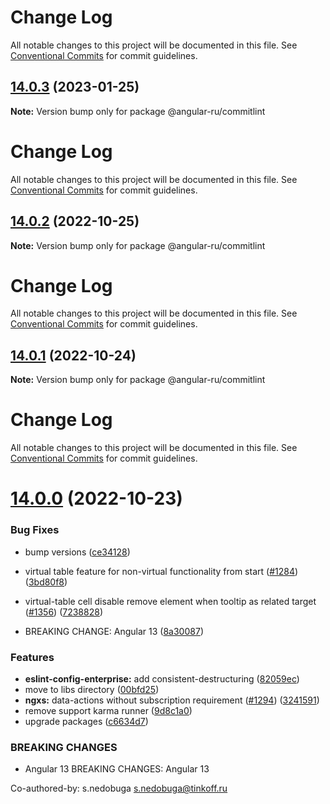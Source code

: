 # Change Log

All notable changes to this project will be documented in this file. See
[Conventional Commits](https://conventionalcommits.org) for commit guidelines.

## [14.0.3](https://github.com/Angular-RU/angular-ru-sdk/compare/@angular-ru/commitlint@14.0.2...@angular-ru/commitlint@14.0.3) (2023-01-25)

**Note:** Version bump only for package @angular-ru/commitlint

# Change Log

All notable changes to this project will be documented in this file. See
[Conventional Commits](https://conventionalcommits.org) for commit guidelines.

## [14.0.2](https://github.com/Angular-RU/angular-ru-sdk/compare/@angular-ru/commitlint@14.0.1...@angular-ru/commitlint@14.0.2) (2022-10-25)

**Note:** Version bump only for package @angular-ru/commitlint

# Change Log

All notable changes to this project will be documented in this file. See
[Conventional Commits](https://conventionalcommits.org) for commit guidelines.

## [14.0.1](https://github.com/Angular-RU/angular-ru-sdk/compare/@angular-ru/commitlint@14.0.0...@angular-ru/commitlint@14.0.1) (2022-10-24)

**Note:** Version bump only for package @angular-ru/commitlint

# Change Log

All notable changes to this project will be documented in this file. See
[Conventional Commits](https://conventionalcommits.org) for commit guidelines.

# [14.0.0](https://github.com/Angular-RU/angular-ru-sdk/compare/@angular-ru/commitlint@12.28.2...@angular-ru/commitlint@14.0.0) (2022-10-23)

### Bug Fixes

-   bump versions
    ([ce34128](https://github.com/Angular-RU/angular-ru-sdk/commit/ce34128f57fb319486395d7a75a8672bc880b2af))
-   virtual table feature for non-virtual functionality from start
    ([#1284](https://github.com/Angular-RU/angular-ru-sdk/issues/1284))
    ([3bd80f8](https://github.com/Angular-RU/angular-ru-sdk/commit/3bd80f87d8f3668f562687ff946b8fef331fca0c))
-   virtual-table cell disable remove element when tooltip as related target
    ([#1356](https://github.com/Angular-RU/angular-ru-sdk/issues/1356))
    ([7238828](https://github.com/Angular-RU/angular-ru-sdk/commit/72388282d421d60ded8c4dbd1629b1f259df2187))

-   BREAKING CHANGE: Angular 13
    ([8a30087](https://github.com/Angular-RU/angular-ru-sdk/commit/8a300878fb400dc613ca5f6d1c23a96f9c4b6714))

### Features

-   **eslint-config-enterprise:** add consistent-destructuring
    ([82059ec](https://github.com/Angular-RU/angular-ru-sdk/commit/82059ec775e2cc87f84d245d04f3ebfc6feb69dd))
-   move to libs directory
    ([00bfd25](https://github.com/Angular-RU/angular-ru-sdk/commit/00bfd257dc6e17d3c228ae71a1d7e141eb30ab59))
-   **ngxs:** data-actions without subscription requirement
    ([#1294](https://github.com/Angular-RU/angular-ru-sdk/issues/1294))
    ([3241591](https://github.com/Angular-RU/angular-ru-sdk/commit/32415910fdcdc7d51e67bdb8783d6ebe6618a2ee))
-   remove support karma runner
    ([9d8c1a0](https://github.com/Angular-RU/angular-ru-sdk/commit/9d8c1a0a9931b1e87c9a3dbb72e994d80b19dd7a))
-   upgrade packages
    ([c6634d7](https://github.com/Angular-RU/angular-ru-sdk/commit/c6634d7d324284f06a4e6cb539aea15d70f4731c))

### BREAKING CHANGES

-   Angular 13 BREAKING CHANGES: Angular 13

Co-authored-by: s.nedobuga <s.nedobuga@tinkoff.ru>
